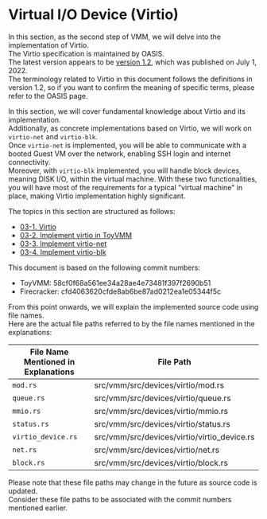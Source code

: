 # Virtual I/O Device (Virtio)

In this section, as the second step of VMM, we will delve into the implementation of Virtio.  
The Virtio specification is maintained by OASIS.  
The latest version appears to be [version 1.2](http://docs.oasis-open.org/virtio/virtio/v1.2/cs01/virtio-v1.2-cs01.html), which was published on July 1, 2022.  
The terminology related to Virtio in this document follows the definitions in version 1.2, so if you want to confirm the meaning of specific terms, please refer to the OASIS page.

In this section, we will cover fundamental knowledge about Virtio and its implementation.  
Additionally, as concrete implementations based on Virtio, we will work on `virtio-net` and `virtio-blk`.  
Once `virtio-net` is implemented, you will be able to communicate with a booted Guest VM over the network, enabling SSH login and internet connectivity.  
Moreover, with `virtio-blk` implemented, you will handle block devices, meaning DISK I/O, within the virtual machine.
With these two functionalities, you will have most of the requirements for a typical "virtual machine" in place, making Virtio implementation highly significant.

The topics in this section are structured as follows:

* [03-1. Virtio](./03-1_virtio.md)
* [03-2. Implement virtio in ToyVMM](./03-2_implement_virtio_in_toyvmm.md)
* [03-3. Implement virtio-net](./03-3_virtio-net.md)
* [03-4. Implement virtio-blk](./03-4_virtio-blk.md)

This document is based on the following commit numbers:

* ToyVMM: 58cf0f68a561ee34a28ae4e73481f397f2690b51
* Firecracker: cfd4063620cfde8ab6be87ad0212ea1e05344f5c

From this point onwards, we will explain the implemented source code using file names.  
Here are the actual file paths referred to by the file names mentioned in the explanations:

| File Name Mentioned in Explanations | File Path                                      |
|-------------------------------------|------------------------------------------------|
| `mod.rs`                            | src/vmm/src/devices/virtio/mod.rs              |
| `queue.rs`                          | src/vmm/src/devices/virtio/queue.rs            |
| `mmio.rs`                           | src/vmm/src/devices/virtio/mmio.rs             |
| `status.rs`                         | src/vmm/src/devices/virtio/status.rs           |
| `virtio_device.rs`                  | src/vmm/src/devices/virtio/virtio_device.rs    |
| `net.rs`                            | src/vmm/src/devices/virtio/net.rs              |
| `block.rs`                          | src/vmm/src/devices/virtio/block.rs            |

Please note that these file paths may change in the future as source code is updated.  
Consider these file paths to be associated with the commit numbers mentioned earlier.
